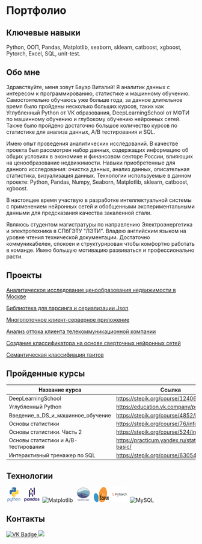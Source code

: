 # Портфолио
## Ключевые навыки
Python, ООП, Pandas, Matplotlib, seaborn, sklearn, catboost, xgboost, Pytorch, Excel, SQL, unit-test.
## Обо мне
Здравствуйте, меня зовут Бауэр Виталий! Я аналитик данных с интересом к программированию, статистике и машинному обучению. Самостоятельно обучаюсь уже больше года, за данное длительное время было пройдены несколько больших курсов, таких как Углубленный Python от VK образования, DeepLearningSchool от МФТИ по машинному обучению и глубокому обучению нейронных сетей. Также было пройдено достаточно большое количество курсов по статистике для анализа данных, A/B тестирования и SQL.

Имею опыт проведения аналитических исследований. В качестве проекта был рассмотрен набор данных, содержащих  информацию об общих условиях в экономике и финансовом секторе России, влияющих на ценообразование недвижимости. Навыки приобретенные для данного исследования: очистка данных, анализ данных, описательная статистика, визуализация данных. Технологии используемые в данном проекте: Python, Pandas, Numpy, Seaborn, Matplotlib, sklearn, catboost, xgboost.

В настоящее время участвую в разработке интеллектуальной системы с применением нейронных сетей и обобщенными экспериментальными данными для предсказания качества закаленной стали.

Являюсь студентом магистратуры по направлению Электроэнергетика и электротехника в СПбГЭТУ "ЛЭТИ".
Владею английским языком на уровне чтения технической документации.
Достаточно коммуникабелен, спокоен и структурирован чтобы комфортно работать в команде. Имею большую мотивацию развиваться и профессионально расти.
## Проекты

[Аналитическое исследование ценообразования недвижимости в Москве](https://github.com/Gangsta3228/Gangsta3228/blob/main/sberbank-home-exploration-analysis.ipynb)

[Библиотека для парсинга и сериализации Json](https://github.com/Gangsta3228/Json_library)

[Многопоточное клиент-серверное приложение](https://github.com/Gangsta3228/Master-Worker_app)

[Анализ оттока клиента телекоммуникационной компании](https://github.com/Gangsta3228/DLS_course/blob/main/Outflow_of_users/outflow_of_telecom_company_customers.ipynb)

[Создание классификатора на основе сверточных нейронных сетей](https://github.com/Gangsta3228/DLS_course/blob/main/Simpsons_classification/simpsons_classification.ipynb)

[Семантическая классифиация твитов](https://github.com/Gangsta3228/DLS_course/blob/main/Semantic_classification_of_tweets/Semantic_classification.ipynb)


## Пройденные курсы
| Название курса                         | Ссылка                                          |
|----------------------------------------|-------------------------------------------------|
| DeepLearningSchool                     | https://stepik.org/course/124069/syllabus       |
| Углубленный Python                     | https://education.vk.company/program/172        |
| Введение_в_DS_и_машинное_обучение      | https://stepik.org/course/4852/info             |
| Основы статистики                      | https://stepik.org/course/76/info               |
| Основы статистики. Часть 2             | https://stepik.org/course/524/info              |
| Основы статистики и A/B-тестирования   | https://practicum.yandex.ru/statistics-basic/   |
| Интерактивный тренажер по SQL          | https://stepik.org/course/63054/info            |
## Технологии
<div>
  <img src="https://github.com/devicons/devicon/blob/master/icons/python/python-original-wordmark.svg" title="Python" alt="Python" width="40" height="40"/>&nbsp;
  <img src="https://github.com/devicons/devicon/blob/master/icons/pandas/pandas-original-wordmark.svg" title="Pandas" alt="Pandas" width="40" height="40"/>&nbsp;
  <img src="https://icon.icepanel.io/Technology/svg/Matplotlib.svg" title="Matplotlib" alt="Matplotlib" width="40" height="40"/>&nbsp;
  <img src="https://github.com/Maddimond/ML_icons/blob/main/seaborn.svg" title="Seaborn" alt="Seaborn" width="40" height="40"/>&nbsp;
  <img src="https://github.com/Uniserg/Uniserg/blob/main/icons/data%20science/sklearn.svg" title="Sklearn" alt="Sklearn" width="40" height="40"/>&nbsp;
  <img src="https://github.com/devicons/devicon/blob/master/icons/pytorch/pytorch-original-wordmark.svg" title="Pytorch" alt="Pytorch" width="40" height="40"/>&nbsp;
  <img src="https://img.shields.io/badge/MySQL-00000F?style=for-the-badge&logo=mysql&logoColor=white" title="MySQL" alt="MySQL" width="40" height="40"/>&nbsp;
</div>

## Контакты
<div>
  <a href="https://vk.com/bauervitaly">
    <img src="https://camo.githubusercontent.com/537abba48a3491f933044a40841b695e7edaee183b225ea26071dfe0d474c73b/68747470733a2f2f696d672e736869656c64732e696f2f62616467652fd0b2d0bad0bed0bdd182d0b0d0bad182d0b52d2532333245383746422e7376673f267374796c653d666f722d7468652d6261646765266c6f676f3d766b266c6f676f436f6c6f723d7768697465" alt="VK Badge"/>
  </a>
    <a href="https://t.me/vitalik_bauer">
    <img src="https://camo.githubusercontent.com/cf4ed981404024c1adfc79d5575c4edf1836c4fe36b24b03383ece888cef7e29/68747470733a2f2f696d672e736869656c64732e696f2f62616467652f54656c656772616d2d3243413545303f7374796c653d666f722d7468652d6261646765266c6f676f3d74656c656772616d266c6f676f436f6c6f723d7768697465"/>
  </a>
  </div>

